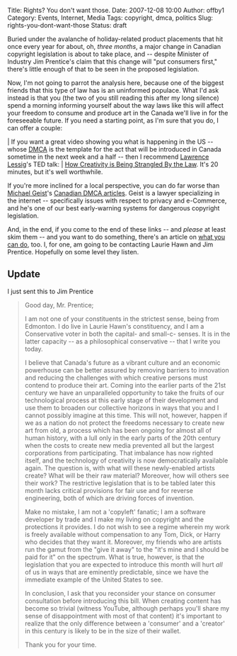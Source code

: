 Title: Rights?  You don't want those.
Date: 2007-12-08 10:00
Author: offby1
Category: Events, Internet, Media
Tags: copyright, dmca, politics
Slug: rights-you-dont-want-those
Status: draft

Buried under the avalanche of holiday-related product placements that
hit once every year for about, oh, _three months_, a major change in
Canadian copyright legislation is about to take place, and -- despite
Minister of Industry Jim Prentice's claim that this change will "put
consumers first," there's little enough of that to be seen in the
proposed legislation.

Now, I'm not going to parrot the analysis here, because one of the
biggest friends that this type of law has is an uninformed populace.
What I'd ask instead is that you (the two of you still reading this
after my long silence) spend a morning informing yourself about the way
laws like this will affect your freedom to consume and produce art in
the Canada we'll live in for the foreseeable future. If you need a
starting point, as I'm sure that you do, I can offer a couple:

| If you want a great video showing you what is happening in the US --
  whose
  [DMCA](http://en.wikipedia.org/wiki/Digital_Millennium_Copyright_Act
  "Wikipedia Entry: Digital Millennium Copyright Act") is the template
  for the act that will be introduced in Canada sometime in the next
  week and a half -- then I recommend [Lawrence
  Lessig](http://en.wikipedia.org/wiki/Lawrence_Lessig "Wikipedia
  Entry: Lawrence Lessig")'s TED talk:
| [How Creativity is Being Strangled By the
  Law](http://www.ted.com/index.php/talks/view/id/187). It's 20 minutes,
  but it's well worthwhile.

If you're more inclined for a local perspective, you can do far worse
than [Michael Geist](http://www.michaelgeist.ca/)'s [Canadian DMCA
articles](http://www.michaelgeist.ca/tags/canadian+dmca). Geist is a
lawyer specializing in the internet -- specifically issues with respect
to privacy and e-Commerce, and he's one of our best early-warning
systems for dangerous copyright legislation.

And, in the end, if you come to the end of these links -- and _please_
at least skim them -- and you want to do something, there's an article
on [what you can do](http://www.michaelgeist.ca/content/view/2431/125/),
too. I, for one, am going to be contacting Laurie Hawn and Jim Prentice.
Hopefully on some level they listen.

## Update

I just sent this to Jim Prentice

> Good day, Mr. Prentice;
>
> I am not one of your constituents in the strictest sense, being from
> Edmonton. I do live in Laurie Hawn's constituency, and I am a
> Conservative voter in both the capital- and small-c- senses. It is in
> the latter capacity -- as a philosophical conservative -- that I write
> you today.
>
> I believe that Canada's future as a vibrant culture and an economic
> powerhouse can be better assured by removing barriers to innovation
> and reducing the challenges with which creative persons must contend
> to produce their art. Coming into the earlier parts of the 21st
> century we have an unparalleled opportunity to take the fruits of our
> technological process at this early stage of their development and use
> them to broaden our collective horizons in ways that you and I cannot
> possibly imagine at this time. This will not, however, happen if we
> as a nation do not protect the freedoms necessary to create new art
> from old, a process which has been ongoing for almost all of human
> history, with a lull only in the early parts of the 20th century when
> the costs to create new media prevented all but the largest
> corporations from participating. That imbalance has now righted
> itself, and the technology of creativity is now democratically
> available again. The question is, with what will these newly-enabled
> artists create? What will be their raw material? Moreover, how will
> others see their work? The restrictive legislation that is to be
> tabled later this month lacks critical provisions for fair use and for
> reverse engineering, both of which are driving forces of invention.
>
> Make no mistake, I am not a 'copyleft' fanatic; I am a software
> developer by trade and I make my living on copyright and the
> protections it provides. I do not wish to see a regime wherein my
> work is freely available without compensation to any Tom, Dick, or
> Harry who decides that they want it. Moreover, my friends who are
> artists run the gamut from the "give it away" to the "it's mine and I
> should be paid for it" on the spectrum. What is true, however, is
> that the legislation that you are expected to introduce this month
> will hurt _all_ of us in ways that are eminently predictable, since we
> have the immediate example of the United States to see.
>
> In conclusion, I ask that you reconsider your stance on consumer
> consultation before introducing this bill. When creating content has
> become so trivial (witness YouTube, although perhaps you'll share my
> sense of disappointment with most of that content) it's important to
> realize that the only difference between a 'consumer' and a 'creator'
> in this century is likely to be in the size of their wallet.
>
> Thank you for your time.
